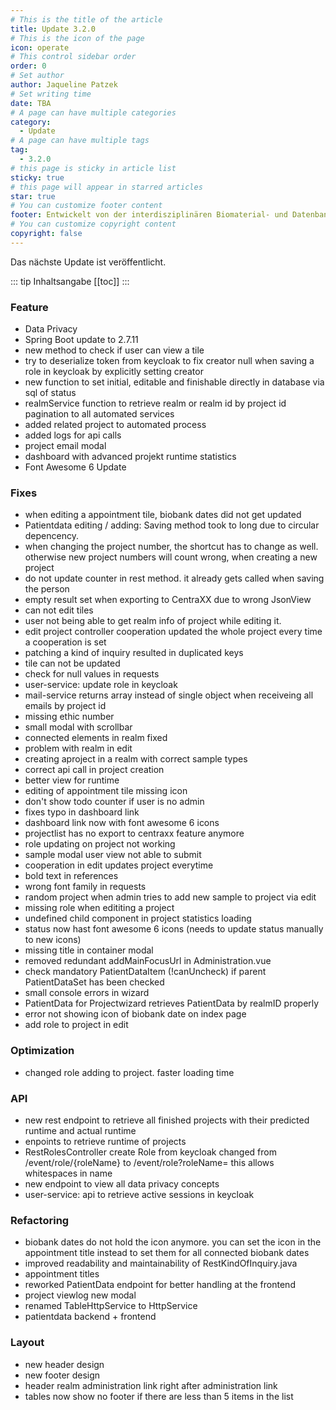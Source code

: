 ```yaml
---
# This is the title of the article
title: Update 3.2.0
# This is the icon of the page
icon: operate
# This control sidebar order
order: 0
# Set author
author: Jaqueline Patzek
# Set writing time
date: TBA
# A page can have multiple categories
category:
  - Update
# A page can have multiple tags
tag:
  - 3.2.0
# this page is sticky in article list
sticky: true
# this page will appear in starred articles
star: true
# You can customize footer content
footer: Entwickelt von der interdisziplinären Biomaterial- und Datenbank Frankfurt (iBDF)
# You can customize copyright content
copyright: false
---
```


Das nächste Update ist veröffentlicht.

<!-- more -->
::: tip Inhaltsangabe
[[toc]]
:::

### Feature
- Data Privacy
- Spring Boot update to 2.7.11
- new method to check if user can view a tile
- try to deserialize token from keycloak to fix creator null when saving a role in keycloak by explicitly setting creator
- new function to set initial, editable and finishable directly in database via sql of status
- realmService function to retrieve realm or realm id by project id
pagination to all automated services
- added related project to automated process
- added logs for api calls
- project email modal
- dashboard with advanced projekt runtime statistics
- Font Awesome 6 Update


### Fixes

- when editing a appointment tile, biobank dates did not get updated
- Patientdata editing / adding: Saving method took to long due to circular depencency.
- when changing the project number, the shortcut has to change as well. otherwise new project numbers will count wrong, when creating a new project
- do not update counter in rest method. it already gets called when saving the person
- empty result set when exporting to CentraXX due to wrong JsonView
- can not edit tiles
- user not being able to get realm info of project while editing it.
- edit project controller cooperation updated the whole project every time a cooperation is set
- patching a kind of inquiry resulted in duplicated keys
- tile can not be updated
- check for null values in requests
- user-service: update role in keycloak
- mail-service returns array instead of single object when receiveing all emails by project id
- missing ethic number
- small modal with scrollbar
- connected elements in realm fixed
- problem with realm in edit
- creating aproject in a realm with correct sample types
- correct api call in project creation
- better view for runtime
- editing of appointment tile missing icon
- don't show todo counter if user is no admin
- fixes typo in dashboard link
- dashboard link now with font awesome 6 icons
- projectlist has no export to centraxx feature anymore
- role updating on project not working
- sample modal user view not able to submit
- cooperation in edit updates project everytime
- bold text in references
- wrong font family in requests
- random project when admin tries to add new sample to project via edit
- missing role when edititing a project
- undefined child component in project statistics loading
- status now hast font awesome 6 icons (needs to update status manually to new icons)
- missing title in container modal
- removed redundant addMainFocusUrl in Administration.vue
- check mandatory PatientDataItem (!canUncheck) if parent PatientDataSet has been checked
- small console errors in wizard
- PatientData for Projectwizard retrieves PatientData by realmID properly
- error not showing icon of biobank date on index page
- add role to project in edit


### Optimization
- changed role adding to project. faster loading time



### API
- new rest endpoint to retrieve all finished projects with their predicted runtime and actual runtime
- enpoints to retrieve runtime of projects
- RestRolesController create Role from keycloak changed from /event/role/{roleName} to /event/role?roleName= this allows whitespaces in name
- new endpoint to view all data privacy concepts
- user-service: api to retrieve active sessions in keycloak

### Refactoring
- biobank dates do not hold the icon anymore. you can set the icon in the appointment title instead to set them for all connected biobank dates
- improved readability and maintainability of RestKindOfInquiry.java
- appointment titles
- reworked PatientData endpoint for better handling at the frontend 
- project viewlog new modal
- renamed TableHttpService to HttpService
- patientdata backend + frontend

### Layout
- new header design
- new footer design
- header realm administration link right after administration link
- tables now show no footer if there are less than 5 items in the list
